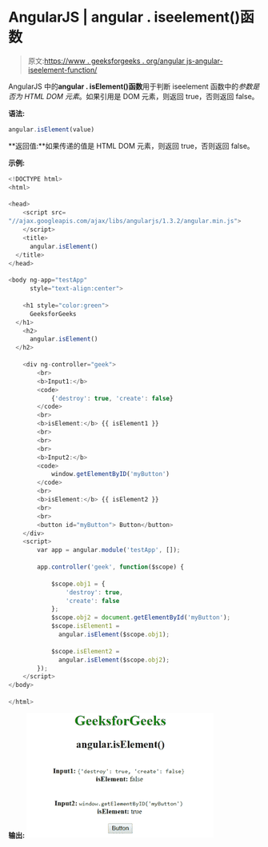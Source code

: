 # AngularJS | angular . iseelement()函数

> 原文:[https://www . geeksforgeeks . org/angular js-angular-iseelement-function/](https://www.geeksforgeeks.org/angularjs-angular-iselement-function/)

AngularJS 中的**angular . isElement()函数**用于判断 iseelement 函数中的*参数是否为 HTML DOM 元素*。如果引用是 DOM 元素，则返回 true，否则返回 false。

**语法:**

```ts
angular.isElement(value)
```

**返回值:**如果传递的值是 HTML DOM 元素，则返回 true，否则返回 false。

**示例:**

```ts
<!DOCTYPE html>
<html>

<head>
    <script src=
"//ajax.googleapis.com/ajax/libs/angularjs/1.3.2/angular.min.js">
    </script>
    <title>
      angular.isElement()
  </title>
</head>

<body ng-app="testApp" 
      style="text-align:center">

    <h1 style="color:green">
      GeeksforGeeks
  </h1>
    <h2>
      angular.isElement()
  </h2>

    <div ng-controller="geek">
        <br>
        <b>Input1:</b>
        <code>
            {'destroy': true, 'create': false}
        </code>
        <br>
        <b>isElement:</b> {{ isElement1 }}
        <br>
        <br>
        <br>
        <b>Input2:</b>
        <code> 
            window.getElementByID('myButton')
        </code>
        <br>
        <b>isElement:</b> {{ isElement2 }}
        <br>
        <br>
        <button id="myButton"> Button</button>
    </div>
    <script>
        var app = angular.module('testApp', []);

        app.controller('geek', function($scope) {

            $scope.obj1 = {
                'destroy': true,
                'create': false
            };
            $scope.obj2 = document.getElementById('myButton');
            $scope.isElement1 = 
              angular.isElement($scope.obj1);

            $scope.isElement2 = 
              angular.isElement($scope.obj2);
        });
    </script>
</body>

</html>
```

**输出:**
![isElement](img/31b4113985a012030a214c8cdb922389.png)